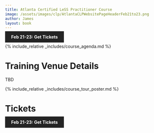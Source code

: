```yaml
---
title: Atlanta Certified LeSS Practitioner Course
image: /assets/images/clp/AtlantaCLPWebsitePageHeaderFeb21to23.png
author: James
layout: book
---
```


<a class="wx-button" href="https://agilecarpentry.ticketspice.com/atlanta-metro-certified-less-practitioner-workshop-2023-q1" style="background:rgba(36,36,36,1);color:white;padding:10px 20px;text-decoration:none;font-weight:bold;" target="_blank">Feb 21-23: Get Tickets</a>

{% include_relative _includes/course_agenda.md %}



# Training Venue Details

TBD

{% include_relative _includes/course_tour_poster.md %}

# Tickets

<a class="wx-button" href="https://agilecarpentry.ticketspice.com/atlanta-metro-certified-less-practitioner-workshop-2023-q1" style="background:rgba(36,36,36,1);color:white;padding:10px 20px;text-decoration:none;font-weight:bold;" target="_blank">Feb 21-23: Get Tickets</a>



